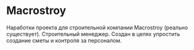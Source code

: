 # Macrostroy
Наработки проекта для строительной компании Macrostroy (реально существует). Строительный менеджер. Создан в целях упростить создание сметы и контроля за персоналом.
